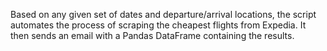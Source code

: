 Based on any given set of dates and departure/arrival locations, the script automates the process of scraping the cheapest flights from Expedia. It then sends an email with a Pandas DataFrame containing the results.
